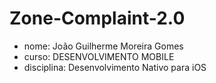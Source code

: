 # Zone-Complaint-2.0

- nome: João Guilherme Moreira Gomes
- curso: DESENVOLVIMENTO MOBILE 
- disciplina: Desenvolvimento Nativo para iOS
